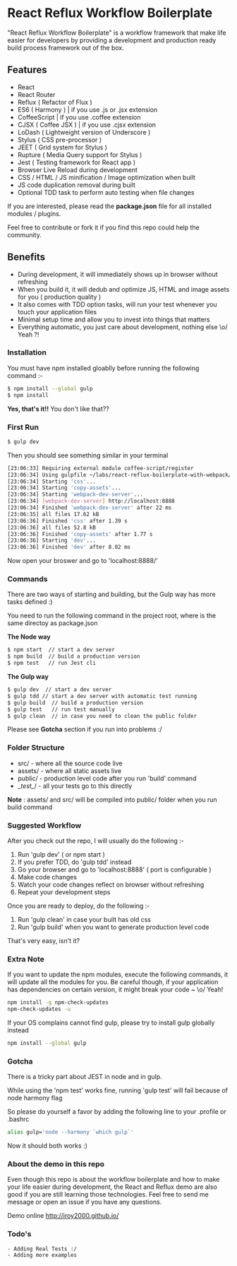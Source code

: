 # React Reflux Workflow Boilerplate

"React Reflux Workflow Boilerplate" is a workflow framework that make life easier for developers by providing a development and production ready build process framework out of the box.

## Features

* React
* React Router
* Reflux ( Refactor of Flux )
* ES6 ( Harmony ) | if you use .js or .jsx extension
* CoffeeScript | if you use .coffee extension
* CJSX ( Coffee JSX ) | if you use .cjsx extension
* LoDash  ( Lightweight version of Underscore )
* Stylus ( CSS pre-processor )
* JEET ( Grid system for Stylus )
* Rupture ( Media Query support for Stylus )
* Jest ( Testing framework for React app )
* Browser Live Reload during development
* CSS / HTML / JS minification / Image optimization when built
* JS code duplication removal during built
* Optional TDD task to perform auto testing when file changes

If you are interested, please read the __package.json__ file for all installed modules / plugins.

Feel free to contribute or fork it if you find this repo could help the community.

## Benefits
* During development, it will immediately shows up in browser without refreshing
* When you build it, it will dedub and optimize JS, HTML and image assets for you ( production quality )
* It also comes with TDD option tasks, will run your test whenever you touch your application files
* Minimal setup time and allow you to invest into things that matters
* Everything automatic, you just care about development, nothing else \o/ Yeah ?!

### Installation

You must have npm installed gloablly before running the following command :-

```sh
$ npm install --global gulp
$ npm install
```

__Yes, that's it!!__ You don't like that??

### First Run

```sh
$ gulp dev
```

Then you should see something similar in your terminal

```sh
[23:06:33] Requiring external module coffee-script/register
[23:06:34] Using gulpfile ~/labs/react-reflux-boilerplate-with-webpack/gulpfile.coffee
[23:06:34] Starting 'css'...
[23:06:34] Starting 'copy-assets'...
[23:06:34] Starting 'webpack-dev-server'...
[23:06:34] [webpack-dev-server] http://localhost:8888
[23:06:34] Finished 'webpack-dev-server' after 22 ms
[23:06:35] all files 17.62 kB
[23:06:36] Finished 'css' after 1.39 s
[23:06:36] all files 52.8 kB
[23:06:36] Finished 'copy-assets' after 1.77 s
[23:06:36] Starting 'dev'...
[23:06:36] Finished 'dev' after 8.02 ms

```

Now open your broswer and go to 'localhost:8888/'


### Commands

There are two ways of starting and building, but the Gulp way has more tasks defined :)

You need to run the following command in the project root, where is the same directoy as package.json

__The Node way__

```sh
$ npm start  // start a dev server
$ npm build  // build a production version
$ npm test   // run Jest cli
```

__The Gulp way__

```sh
$ gulp dev  // start a dev server
$ gulp tdd // start a dev server with automatic test running
$ gulp build  // build a production version
$ gulp test   // run test manually
$ gulp clean  // in case you need to clean the public folder
```

Please see __Gotcha__ section if you run into problems :/

### Folder Structure

* src/       - where all the source code live
* assets/    - where all static assets live
* public/    - production level code after you run 'build' command
* \__test\__/  - all your tests go to this directly

__Note__ : assets/ and src/ will be compiled into public/ folder when you run build command


### Suggested Workflow

After you check out the repo, I will usually do the following :-

1. Run 'gulp dev'  ( or npm start )
2. If you prefer TDD, do 'gulp tdd' instead
3. Go your browser and go to 'localhost:8888'  ( port is configurable )
4. Make code changes
5. Watch your code changes reflect on browser without refreshing
6. Repeat your development steps

Once you are ready to deploy, do the following :-

1. Run 'gulp clean' in case your built has old css
2. Run 'gulp build' when you want to generate production level code

That's very easy, isn't it?

### Extra Note

If you want to update the npm modules, execute the following commands, it will update all the modules for you.
Be careful though, if your application has dependencies on certain version, it might break your code ~  \o/ Yeah!

```sh
npm install -g npm-check-updates
npm-check-updates -u
```

If your OS complains cannot find gulp, please try to install gulp globally instead

```sh
npm install --global gulp
```

### Gotcha
There is a tricky part about JEST in node and in gulp.

While using the 'npm test' works fine,  running 'gulp test' will fail because of node harmony flag

So please do yourself a favor by adding the following line to your .profile or .bashrc

```sh
alias gulp='node --harmony `which gulp`'
```

Now it should both works :)

### About the demo in this repo
Even though this repo is about the workflow boilerplate and how to make your life easier during development,
the React and Reflux demo are also good if you are still learning those technologies. Feel free to send me message or open an issue if you have any questions.

Demo online  http://iroy2000.github.io/

### Todo's
    - Adding Real Tests :/
    - Adding more examples
